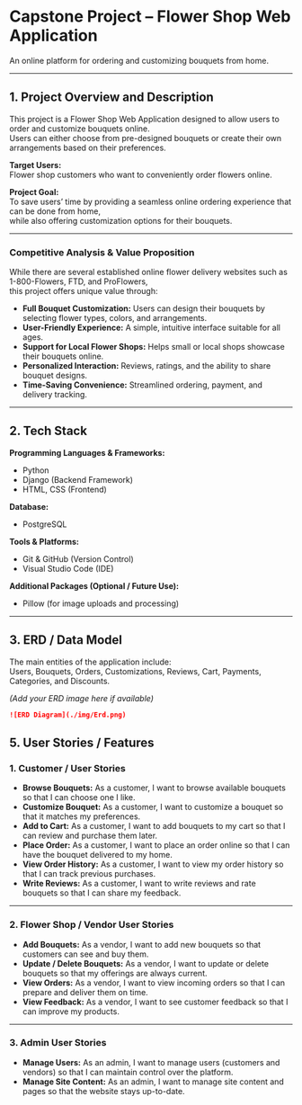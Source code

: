 # Capstone Project – Flower Shop Web Application

An online platform for ordering and customizing bouquets from home.

---

## 1. Project Overview and Description

This project is a Flower Shop Web Application designed to allow users to order and customize bouquets online.  
Users can either choose from pre-designed bouquets or create their own arrangements based on their preferences.

**Target Users:**  
Flower shop customers who want to conveniently order flowers online.

**Project Goal:**  
To save users’ time by providing a seamless online ordering experience that can be done from home,  
while also offering customization options for their bouquets.

---

### Competitive Analysis & Value Proposition

While there are several established online flower delivery websites such as 1-800-Flowers, FTD, and ProFlowers,  
this project offers unique value through:

- **Full Bouquet Customization:** Users can design their bouquets by selecting flower types, colors, and arrangements.
- **User-Friendly Experience:** A simple, intuitive interface suitable for all ages.
- **Support for Local Flower Shops:** Helps small or local shops showcase their bouquets online.
- **Personalized Interaction:** Reviews, ratings, and the ability to share bouquet designs.
- **Time-Saving Convenience:** Streamlined ordering, payment, and delivery tracking.

---

## 2. Tech Stack

**Programming Languages & Frameworks:**

- Python
- Django (Backend Framework)
- HTML, CSS (Frontend)

**Database:**

- PostgreSQL

**Tools & Platforms:**

- Git & GitHub (Version Control)
- Visual Studio Code (IDE)

**Additional Packages (Optional / Future Use):**

- Pillow (for image uploads and processing)

---

## 3. ERD / Data Model

The main entities of the application include:  
Users, Bouquets, Orders, Customizations, Reviews, Cart, Payments, Categories, and Discounts.

_(Add your ERD image here if available)_

```md
![ERD Diagram](./img/Erd.png)
```

## 5. User Stories / Features

### 1. Customer / User Stories

- **Browse Bouquets:** As a customer, I want to browse available bouquets so that I can choose one I like.
- **Customize Bouquet:** As a customer, I want to customize a bouquet so that it matches my preferences.
- **Add to Cart:** As a customer, I want to add bouquets to my cart so that I can review and purchase them later.
- **Place Order:** As a customer, I want to place an order online so that I can have the bouquet delivered to my home.
- **View Order History:** As a customer, I want to view my order history so that I can track previous purchases.
- **Write Reviews:** As a customer, I want to write reviews and rate bouquets so that I can share my feedback.

---

### 2. Flower Shop / Vendor User Stories

- **Add Bouquets:** As a vendor, I want to add new bouquets so that customers can see and buy them.
- **Update / Delete Bouquets:** As a vendor, I want to update or delete bouquets so that my offerings are always current.
- **View Orders:** As a vendor, I want to view incoming orders so that I can prepare and deliver them on time.
- **View Feedback:** As a vendor, I want to see customer feedback so that I can improve my products.

---

### 3. Admin User Stories

- **Manage Users:** As an admin, I want to manage users (customers and vendors) so that I can maintain control over the platform.
- **Manage Site Content:** As an admin, I want to manage site content and pages so that the website stays up-to-date.
